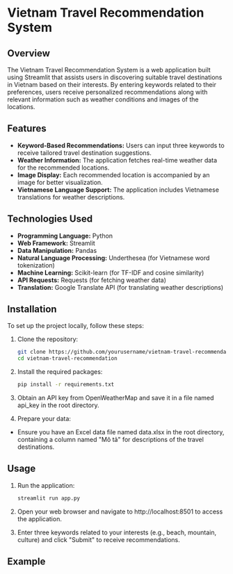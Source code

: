 # Vietnam Travel Recommendation System

## Overview

The Vietnam Travel Recommendation System is a web application built using Streamlit that assists users in discovering suitable travel destinations in Vietnam based on their interests. By entering keywords related to their preferences, users receive personalized recommendations along with relevant information such as weather conditions and images of the locations.

## Features

- **Keyword-Based Recommendations:** Users can input three keywords to receive tailored travel destination suggestions.
- **Weather Information:** The application fetches real-time weather data for the recommended locations.
- **Image Display:** Each recommended location is accompanied by an image for better visualization.
- **Vietnamese Language Support:** The application includes Vietnamese translations for weather descriptions.

## Technologies Used

- **Programming Language:** Python
- **Web Framework:** Streamlit
- **Data Manipulation:** Pandas
- **Natural Language Processing:** Underthesea (for Vietnamese word tokenization)
- **Machine Learning:** Scikit-learn (for TF-IDF and cosine similarity)
- **API Requests:** Requests (for fetching weather data)
- **Translation:** Google Translate API (for translating weather descriptions)

## Installation

To set up the project locally, follow these steps:

1. Clone the repository:
   ```bash
   git clone https://github.com/yourusername/vietnam-travel-recommendation.git
   cd vietnam-travel-recommendation

2. Install the required packages:
    ```bash
    pip install -r requirements.txt

3. Obtain an API key from OpenWeatherMap and save it in a file named api_key in the root directory.

4. Prepare your data:
- Ensure you have an Excel data file named data.xlsx in the root directory, containing a column named "Mô tả" for descriptions of the travel destinations.


## Usage

1. Run the application:
    ```bash
    streamlit run app.py

2. Open your web browser and navigate to http://localhost:8501 to access the application.

3. Enter three keywords related to your interests (e.g., beach, mountain, culture) and click "Submit" to receive recommendations.

## Example



